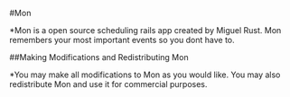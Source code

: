 #Mon

*Mon is a open source scheduling rails app created by Miguel Rust. Mon remembers your most important events so you dont have to.

##Making Modifications and Redistributing Mon

*You may make all modifications to Mon as you would like. You may also redistribute Mon and use it for commercial purposes. 
